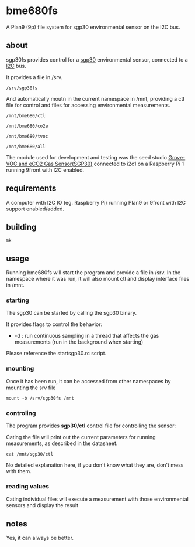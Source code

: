 # bme680fs
A Plan9 (9p) file system for sgp30 environmental sensor on the I2C bus.

## about

sgp30fs provides control for a [sgp30](https://sensirion.com/products/catalog/SGP30/) environmental sensor, connected to a [I2C](https://en.wikipedia.org/wiki/I%C2%B2C) bus.

It provides a file in /srv.

`/srv/sgp30fs`

And automatically moutn in the current namespace in /mnt, providing a ctl file for control and files for accessing environmental measurements.

`/mnt/bme680/ctl`

`/mnt/bme680/co2e`

`/mnt/bme680/tvoc`

`/mnt/bme680/all`


The  module used for development and testing was the seed studio [Grove-VOC and eCO2 Gas Sensor(SGP30)](https://wiki.seeedstudio.com/Grove-VOC_and_eCO2_Gas_Sensor-SGP30/) connected to i2c1 on a Raspberry Pi 1 running 9front with I2C enabled.

## requirements

A computer with I2C IO (eg. Raspberry Pi) running Plan9 or 9front with I2C support enabled/added.

## building

`mk`

## usage

Running bme680fs will start the program and provide a file in /srv. In the namespace where it was run, it will also mount ctl and display interface files in /mnt.

### starting

The sgp30 can be started by calling the sgp30 binary.

It provides flags to control the behavior:

- -d : run continuous sampling in a thread that affects the gas measurements (run in the background when starting)

Please reference the startsgp30.rc script.

### mounting

Once it has been run, it can be accessed from other namespaces by mounting the srv file

`mount -b /srv/sgp30fs /mnt`

### controling

The program provides __sgp30/ctl__ control file for controlling the sensor:

Cating the file will print out the current parameters for running measurements, as described in the datasheet.

`cat /mnt/sgp30/ctl`

No detailed explanation here, if you don't know what they are, don't mess with them.

### reading values

Cating individual files will execute a measurement with those environmental sensors and display the result

## notes

Yes, it can always be better.

